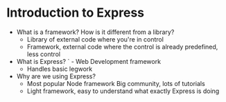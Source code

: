 # Introduction to Express

* What is a framework? How is it different from a library?
    - Library of external code where you're in control
    - Framework, external code where the control is already predefined, less control
* What is Express?
`   - Web Development framework
    - Handles basic legwork
* Why are we using Express?
    - Most popular Node framework
        Big community, lots of tutorials
    - Light framework, easy to understand what exactly Express is doing
